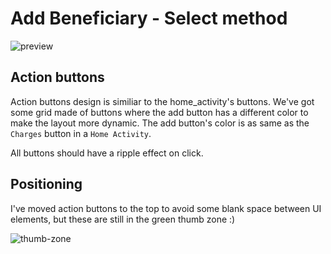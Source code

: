 # Add Beneficiary - Select method

![preview](https://i.imgur.com/1Rn2R48.png)

## Action buttons

Action buttons design is similiar to the home_activity's buttons.
We've got some grid made of buttons where the add button has a different color to make the layout more dynamic.
The add button's color is as same as the `Charges` button in a `Home Activity`.

All buttons should have a ripple effect on click.

## Positioning

I've moved action buttons to the top to avoid some blank space between UI elements, but these are still in the green thumb zone :)

![thumb-zone](https://i.imgur.com/ebcilVu.png)

